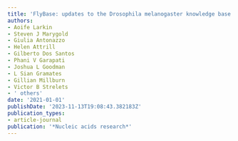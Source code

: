 ```yaml
---
title: 'FlyBase: updates to the Drosophila melanogaster knowledge base'
authors:
- Aoife Larkin
- Steven J Marygold
- Giulia Antonazzo
- Helen Attrill
- Gilberto Dos Santos
- Phani V Garapati
- Joshua L Goodman
- L Sian Gramates
- Gillian Millburn
- Victor B Strelets
- ' others'
date: '2021-01-01'
publishDate: '2023-11-13T19:08:43.382183Z'
publication_types:
- article-journal
publication: '*Nucleic acids research*'
---
```

